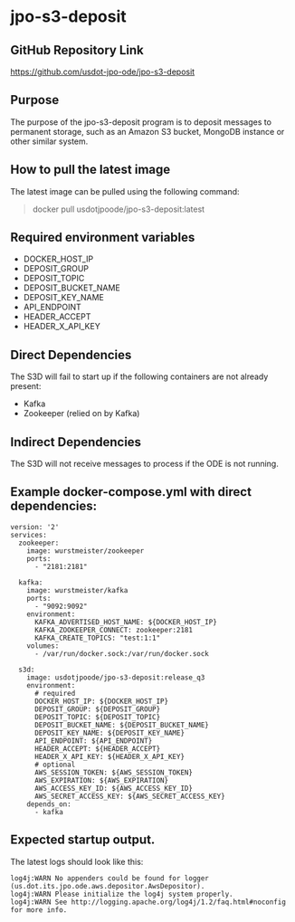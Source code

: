 # jpo-s3-deposit

## GitHub Repository Link
https://github.com/usdot-jpo-ode/jpo-s3-deposit

## Purpose
The purpose of the jpo-s3-deposit program is to deposit messages to permanent storage, such as an Amazon S3 bucket, MongoDB instance or other similar system.

## How to pull the latest image
The latest image can be pulled using the following command:
> docker pull usdotjpoode/jpo-s3-deposit:latest

## Required environment variables
- DOCKER_HOST_IP
- DEPOSIT_GROUP
- DEPOSIT_TOPIC
- DEPOSIT_BUCKET_NAME
- DEPOSIT_KEY_NAME
- API_ENDPOINT
- HEADER_ACCEPT
- HEADER_X_API_KEY

## Direct Dependencies
The S3D will fail to start up if the following containers are not already present:
- Kafka
- Zookeeper (relied on by Kafka)

## Indirect Dependencies
The S3D will not receive messages to process if the ODE is not running.

## Example docker-compose.yml with direct dependencies:
```
version: '2'
services:
  zookeeper:
    image: wurstmeister/zookeeper
    ports:
      - "2181:2181"

  kafka:
    image: wurstmeister/kafka
    ports:
      - "9092:9092"
    environment:
      KAFKA_ADVERTISED_HOST_NAME: ${DOCKER_HOST_IP}
      KAFKA_ZOOKEEPER_CONNECT: zookeeper:2181
      KAFKA_CREATE_TOPICS: "test:1:1"
    volumes:
      - /var/run/docker.sock:/var/run/docker.sock

  s3d:
    image: usdotjpoode/jpo-s3-deposit:release_q3
    environment:
      # required
      DOCKER_HOST_IP: ${DOCKER_HOST_IP}
      DEPOSIT_GROUP: ${DEPOSIT_GROUP}
      DEPOSIT_TOPIC: ${DEPOSIT_TOPIC}
      DEPOSIT_BUCKET_NAME: ${DEPOSIT_BUCKET_NAME}
      DEPOSIT_KEY_NAME: ${DEPOSIT_KEY_NAME}
      API_ENDPOINT: ${API_ENDPOINT}
      HEADER_ACCEPT: ${HEADER_ACCEPT}
      HEADER_X_API_KEY: ${HEADER_X_API_KEY}
      # optional
      AWS_SESSION_TOKEN: ${AWS_SESSION_TOKEN}
      AWS_EXPIRATION: ${AWS_EXPIRATION}
      AWS_ACCESS_KEY_ID: ${AWS_ACCESS_KEY_ID}
      AWS_SECRET_ACCESS_KEY: ${AWS_SECRET_ACCESS_KEY}
    depends_on:
      - kafka
```

## Expected startup output.
The latest logs should look like this:
```
log4j:WARN No appenders could be found for logger (us.dot.its.jpo.ode.aws.depositor.AwsDepositor).
log4j:WARN Please initialize the log4j system properly.
log4j:WARN See http://logging.apache.org/log4j/1.2/faq.html#noconfig for more info.
```
